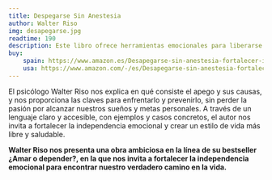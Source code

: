 ```yaml
---
title: Despegarse Sin Anestesia
author: Walter Riso
img: desapegarse.jpg
readtime: 190
description: Este libro ofrece herramientas emocionales para liberarse de apegos dañinos y dependencias emocionales que afectan el bienestar personal. Con un enfoque psicológico y práctico, Walter Riso guía a los lectores hacia la autonomía afectiva y la construcción de relaciones saludables.
buy:
    spain: https://www.amazon.es/Desapegarse-sin-anestesia-fortalecer-independencia/dp/8408136658
    usa: https://www.amazon.com/-/es/Desapegarse-sin-anestesia-fortalecer-independencia/dp/8408136658
---
```


El psicólogo Walter Riso nos explica en qué consiste el apego y sus causas, y nos proporciona las claves para enfrentarlo y prevenirlo, sin perder la pasión por alcanzar nuestros sueños y metas personales. A través de un lenguaje claro y accesible, con ejemplos y casos concretos, el autor nos invita a fortalecer la independencia emocional y crear un estilo de vida más libre y saludable.

**Walter Riso nos presenta una obra ambiciosa en la línea de su bestseller ¿Amar o depender?, en la que nos invita a fortalecer la independencia emocional para encontrar nuestro verdadero camino en la vida.**